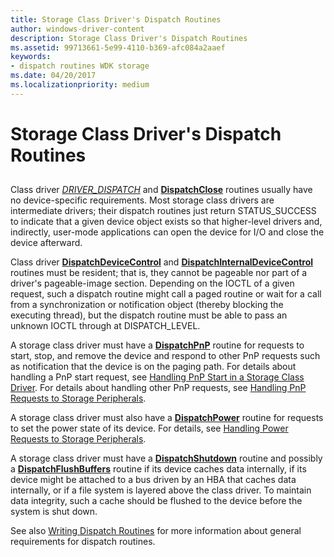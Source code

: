 ```yaml
---
title: Storage Class Driver's Dispatch Routines
author: windows-driver-content
description: Storage Class Driver's Dispatch Routines
ms.assetid: 99713661-5e99-4110-b369-afc084a2aaef
keywords:
- dispatch routines WDK storage
ms.date: 04/20/2017
ms.localizationpriority: medium
---
```


# Storage Class Driver's Dispatch Routines


## <span id="ddk_storage_class_drivers_dispatch_routines_kg"></span><span id="DDK_STORAGE_CLASS_DRIVERS_DISPATCH_ROUTINES_KG"></span>


Class driver [*DRIVER_DISPATCH*](https://docs.microsoft.com/windows-hardware/drivers/ddi/content/wdm/nc-wdm-driver_dispatch) and [**DispatchClose**](https://msdn.microsoft.com/library/windows/hardware/ff543255) routines usually have no device-specific requirements. Most storage class drivers are intermediate drivers; their dispatch routines just return STATUS\_SUCCESS to indicate that a given device object exists so that higher-level drivers and, indirectly, user-mode applications can open the device for I/O and close the device afterward.

Class driver [**DispatchDeviceControl**](https://msdn.microsoft.com/library/windows/hardware/ff543287) and [**DispatchInternalDeviceControl**](https://msdn.microsoft.com/library/windows/hardware/ff543326) routines must be resident; that is, they cannot be pageable nor part of a driver's pageable-image section. Depending on the IOCTL of a given request, such a dispatch routine might call a paged routine or wait for a call from a synchronization or notification object (thereby blocking the executing thread), but the dispatch routine must be able to pass an unknown IOCTL through at DISPATCH\_LEVEL.

A storage class driver must have a [**DispatchPnP**](https://msdn.microsoft.com/library/windows/hardware/ff543341) routine for requests to start, stop, and remove the device and respond to other PnP requests such as notification that the device is on the paging path. For details about handling a PnP start request, see [Handling PnP Start in a Storage Class Driver](handling-pnp-start-in-a-storage-class-driver.md). For details about handling other PnP requests, see [Handling PnP Requests to Storage Peripherals](handling-pnp-requests-to-storage-peripherals.md).

A storage class driver must also have a [**DispatchPower**](https://msdn.microsoft.com/library/windows/hardware/ff543354) routine for requests to set the power state of its device. For details, see [Handling Power Requests to Storage Peripherals](handling-power-requests-to-storage-peripherals.md).

A storage class driver must have a [**DispatchShutdown**](https://msdn.microsoft.com/library/windows/hardware/ff543405) routine and possibly a [**DispatchFlushBuffers**](https://msdn.microsoft.com/library/windows/hardware/ff543314) routine if its device caches data internally, if its device might be attached to a bus driven by an HBA that caches data internally, or if a file system is layered above the class driver. To maintain data integrity, such a cache should be flushed to the device before the system is shut down.

See also [Writing Dispatch Routines](https://msdn.microsoft.com/library/windows/hardware/ff566407) for more information about general requirements for dispatch routines.

 

 




